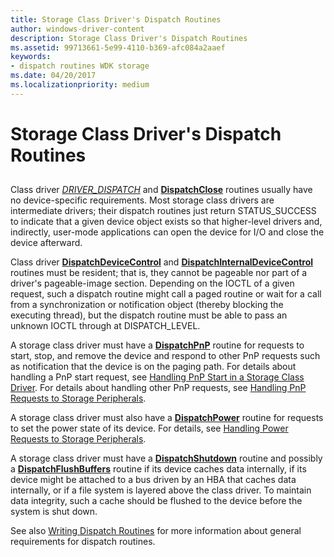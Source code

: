 ```yaml
---
title: Storage Class Driver's Dispatch Routines
author: windows-driver-content
description: Storage Class Driver's Dispatch Routines
ms.assetid: 99713661-5e99-4110-b369-afc084a2aaef
keywords:
- dispatch routines WDK storage
ms.date: 04/20/2017
ms.localizationpriority: medium
---
```


# Storage Class Driver's Dispatch Routines


## <span id="ddk_storage_class_drivers_dispatch_routines_kg"></span><span id="DDK_STORAGE_CLASS_DRIVERS_DISPATCH_ROUTINES_KG"></span>


Class driver [*DRIVER_DISPATCH*](https://docs.microsoft.com/windows-hardware/drivers/ddi/content/wdm/nc-wdm-driver_dispatch) and [**DispatchClose**](https://msdn.microsoft.com/library/windows/hardware/ff543255) routines usually have no device-specific requirements. Most storage class drivers are intermediate drivers; their dispatch routines just return STATUS\_SUCCESS to indicate that a given device object exists so that higher-level drivers and, indirectly, user-mode applications can open the device for I/O and close the device afterward.

Class driver [**DispatchDeviceControl**](https://msdn.microsoft.com/library/windows/hardware/ff543287) and [**DispatchInternalDeviceControl**](https://msdn.microsoft.com/library/windows/hardware/ff543326) routines must be resident; that is, they cannot be pageable nor part of a driver's pageable-image section. Depending on the IOCTL of a given request, such a dispatch routine might call a paged routine or wait for a call from a synchronization or notification object (thereby blocking the executing thread), but the dispatch routine must be able to pass an unknown IOCTL through at DISPATCH\_LEVEL.

A storage class driver must have a [**DispatchPnP**](https://msdn.microsoft.com/library/windows/hardware/ff543341) routine for requests to start, stop, and remove the device and respond to other PnP requests such as notification that the device is on the paging path. For details about handling a PnP start request, see [Handling PnP Start in a Storage Class Driver](handling-pnp-start-in-a-storage-class-driver.md). For details about handling other PnP requests, see [Handling PnP Requests to Storage Peripherals](handling-pnp-requests-to-storage-peripherals.md).

A storage class driver must also have a [**DispatchPower**](https://msdn.microsoft.com/library/windows/hardware/ff543354) routine for requests to set the power state of its device. For details, see [Handling Power Requests to Storage Peripherals](handling-power-requests-to-storage-peripherals.md).

A storage class driver must have a [**DispatchShutdown**](https://msdn.microsoft.com/library/windows/hardware/ff543405) routine and possibly a [**DispatchFlushBuffers**](https://msdn.microsoft.com/library/windows/hardware/ff543314) routine if its device caches data internally, if its device might be attached to a bus driven by an HBA that caches data internally, or if a file system is layered above the class driver. To maintain data integrity, such a cache should be flushed to the device before the system is shut down.

See also [Writing Dispatch Routines](https://msdn.microsoft.com/library/windows/hardware/ff566407) for more information about general requirements for dispatch routines.

 

 




